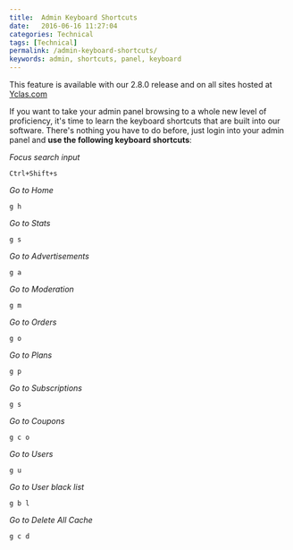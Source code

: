 ```yaml
---
title:  Admin Keyboard Shortcuts
date:   2016-06-16 11:27:04
categories: Technical
tags: [Technical]
permalink: /admin-keyboard-shortcuts/
keywords: admin, shortcuts, panel, keyboard
---
```

<div class="alert alert-warning">
<strong><i class="glyphicon glyphicon-warning-sign"></i> </strong> This feature is available with our 2.8.0 release and on all sites hosted at <a href="https://yclas.com/">Yclas.com</a> 
</div>

If you want to take your admin panel browsing to a whole new level of proficiency, it's time to learn the keyboard shortcuts that are built into our software. There's nothing you have to do before, just login into your admin panel and **use the following keyboard shortcuts**:

_Focus search input_

    Ctrl+Shift+s

_Go to Home_

    g h

_Go to Stats_

    g s

_Go to Advertisements_

    g a

_Go to Moderation_

    g m

_Go to Orders_

    g o

_Go to Plans_

    g p

_Go to Subscriptions_

    g s

_Go to Coupons_

    g c o

_Go to Users_

    g u

_Go to User black list_

    g b l

_Go to Delete All Cache_

    g c d


